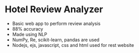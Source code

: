 # Hotel Review Analyzer
* Basic web app to perform review analysis<br/>
* 88% accuracy<br/>
* Made using NLP<br/>
* NumPy, Re, scikit-learn, pandas are used<br/>
* Nodejs, ejs, javascript, css and html used for rest website
